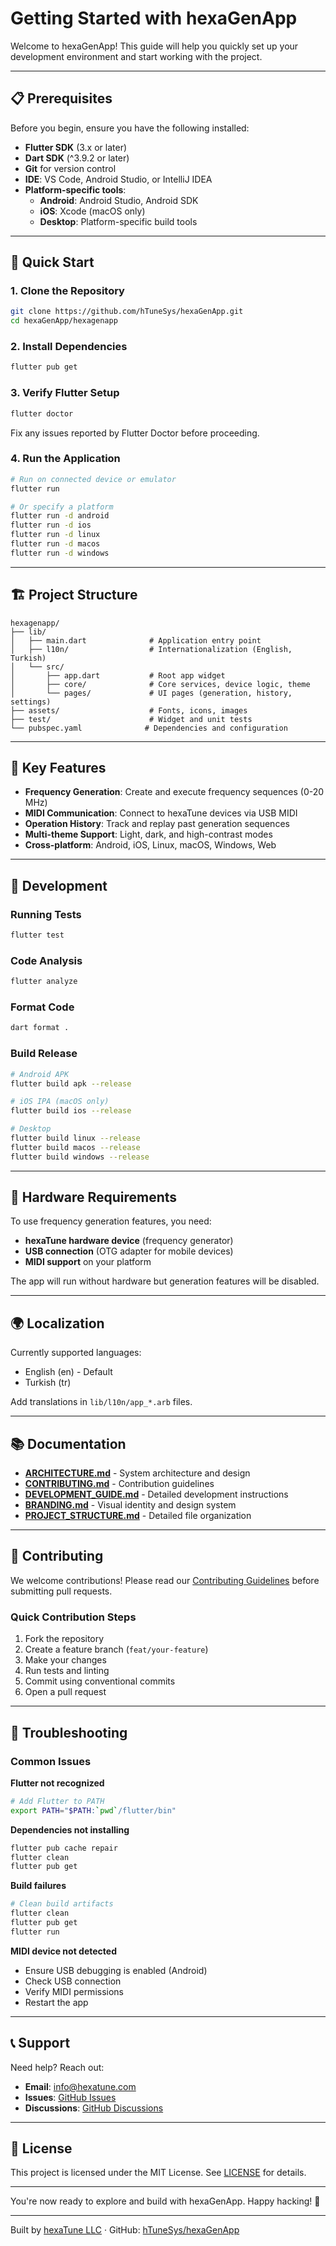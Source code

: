 <!--
SPDX-FileCopyrightText: 2025 hexaTune LLC
SPDX-License-Identifier: MIT
-->

# Getting Started with hexaGenApp

Welcome to hexaGenApp! This guide will help you quickly set up your development environment and start working with the project.

---

## 📋 Prerequisites

Before you begin, ensure you have the following installed:

- **Flutter SDK** (3.x or later)
- **Dart SDK** (^3.9.2 or later)
- **Git** for version control
- **IDE**: VS Code, Android Studio, or IntelliJ IDEA
- **Platform-specific tools**:
  - **Android**: Android Studio, Android SDK
  - **iOS**: Xcode (macOS only)
  - **Desktop**: Platform-specific build tools

---

## 🚀 Quick Start

### 1. Clone the Repository

```bash
git clone https://github.com/hTuneSys/hexaGenApp.git
cd hexaGenApp/hexagenapp
```

### 2. Install Dependencies

```bash
flutter pub get
```

### 3. Verify Flutter Setup

```bash
flutter doctor
```

Fix any issues reported by Flutter Doctor before proceeding.

### 4. Run the Application

```bash
# Run on connected device or emulator
flutter run

# Or specify a platform
flutter run -d android
flutter run -d ios
flutter run -d linux
flutter run -d macos
flutter run -d windows
```

---

## 🏗️ Project Structure

```
hexagenapp/
├── lib/
│   ├── main.dart              # Application entry point
│   ├── l10n/                  # Internationalization (English, Turkish)
│   └── src/
│       ├── app.dart           # Root app widget
│       ├── core/              # Core services, device logic, theme
│       └── pages/             # UI pages (generation, history, settings)
├── assets/                    # Fonts, icons, images
├── test/                      # Widget and unit tests
└── pubspec.yaml              # Dependencies and configuration
```

---

## 🎯 Key Features

- **Frequency Generation**: Create and execute frequency sequences (0-20 MHz)
- **MIDI Communication**: Connect to hexaTune devices via USB MIDI
- **Operation History**: Track and replay past generation sequences
- **Multi-theme Support**: Light, dark, and high-contrast modes
- **Cross-platform**: Android, iOS, Linux, macOS, Windows, Web

---

## 🔧 Development

### Running Tests

```bash
flutter test
```

### Code Analysis

```bash
flutter analyze
```

### Format Code

```bash
dart format .
```

### Build Release

```bash
# Android APK
flutter build apk --release

# iOS IPA (macOS only)
flutter build ios --release

# Desktop
flutter build linux --release
flutter build macos --release
flutter build windows --release
```

---

## 📱 Hardware Requirements

To use frequency generation features, you need:

- **hexaTune hardware device** (frequency generator)
- **USB connection** (OTG adapter for mobile devices)
- **MIDI support** on your platform

The app will run without hardware but generation features will be disabled.

---

## 🌍 Localization

Currently supported languages:
- English (en) - Default
- Turkish (tr)

Add translations in `lib/l10n/app_*.arb` files.

---

## 📚 Documentation

- **[ARCHITECTURE.md](ARCHITECTURE.md)** - System architecture and design
- **[CONTRIBUTING.md](CONTRIBUTING.md)** - Contribution guidelines
- **[DEVELOPMENT_GUIDE.md](DEVELOPMENT_GUIDE.md)** - Detailed development instructions
- **[BRANDING.md](BRANDING.md)** - Visual identity and design system
- **[PROJECT_STRUCTURE.md](PROJECT_STRUCTURE.md)** - Detailed file organization

---

## 🤝 Contributing

We welcome contributions! Please read our [Contributing Guidelines](CONTRIBUTING.md) before submitting pull requests.

### Quick Contribution Steps

1. Fork the repository
2. Create a feature branch (`feat/your-feature`)
3. Make your changes
4. Run tests and linting
5. Commit using conventional commits
6. Open a pull request

---

## 🐛 Troubleshooting

### Common Issues

**Flutter not recognized**
```bash
# Add Flutter to PATH
export PATH="$PATH:`pwd`/flutter/bin"
```

**Dependencies not installing**
```bash
flutter pub cache repair
flutter clean
flutter pub get
```

**Build failures**
```bash
# Clean build artifacts
flutter clean
flutter pub get
flutter run
```

**MIDI device not detected**
- Ensure USB debugging is enabled (Android)
- Check USB connection
- Verify MIDI permissions
- Restart the app

---

## 📞 Support

Need help? Reach out:

- **Email**: [info@hexatune.com](mailto:info@hexatune.com)
- **Issues**: [GitHub Issues](https://github.com/hTuneSys/hexaGenApp/issues)
- **Discussions**: [GitHub Discussions](https://github.com/hTuneSys/hexaGenApp/discussions)

---

## 📄 License

This project is licensed under the MIT License. See [LICENSE](../LICENSE) for details.

---

You're now ready to explore and build with hexaGenApp. Happy hacking! 🎉

---

Built by [hexaTune LLC](https://hexatune.com) · GitHub: [hTuneSys/hexaGenApp](https://github.com/hTuneSys/hexaGenApp)
